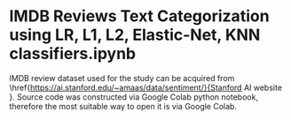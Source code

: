 # IMDB Reviews Text Categorization using LR, L1, L2, Elastic-Net, KNN classifiers.ipynb

IMDB review dataset used for the study can be acquired from \href{https://ai.stanford.edu/~amaas/data/sentiment/}{Stanford AI website }. Source code was constructed via Google Colab python notebook, therefore the most suitable way to open it is via Google Colab.
